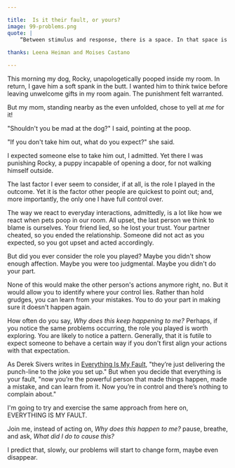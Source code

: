 ```yaml
---

title:  Is it their fault, or yours?
image: 99-problems.png
quote: |
    “Between stimulus and response, there is a space. In that space is our power to choose our response. In our response lies our growth and our freedom.” - Viktor Frankl
    
thanks: Leena Heiman and Moises Castano

--- 
```


This morning my dog, Rocky, unapologetically pooped inside my room. In return, I gave him a soft spank in the butt. I wanted him to think twice before leaving unwelcome gifts in my room again. The punishment felt warranted.

But my mom, standing nearby as the even unfolded, chose to yell at *me* for it!

"Shouldn't you be mad at the dog?" I said, pointing at the poop.  

"If you don't take him out, what do you expect?" she said. 

I expected someone else to take him out, I admitted. Yet there I was punishing Rocky, a puppy incapable of opening a door, for not walking himself outside. 

The last factor I ever seem to consider, if at all, is the role I played in the outcome. Yet it is the factor other people are quickest to point out; and, more importantly, the only one I have full control over. 

The way we react to everyday interactions, admittedly, is a lot like how we react when pets poop in our room. All upset, the last person we think to blame is ourselves. Your friend lied, so he lost your trust. Your partner cheated, so you ended the relationship. Someone did not act as you expected, so you got upset and acted accordingly. 

But did you ever consider the role you played? Maybe you didn't show enough affection. Maybe you were too judgmental. Maybe you didn't do your part. 

None of this would make the other person's actions anymore right, no. But it would allow you to identify where your control lies. Rather than hold grudges, you can learn from your mistakes. You to do your part in making sure it doesn't happen again. 

How often do you say, *Why does this keep happening to me?* Perhaps, if you notice the same problems occurring, the role you played is worth exploring. You are likely to notice a pattern. Generally, that it is futile to expect someone to behave a certain way if you don't first align your actions with that expectation. 

As Derek Sivers writes in [Everything Is My Fault](https://sivers.org/my-fault), "they’re just delivering the punch-line to the joke you set up." But when you decide that everything is your fault, "now you’re the powerful person that made things happen, made a mistake, and can learn from it. Now you’re in control and there’s nothing to complain about."


I'm going to try and exercise the same approach from here on, EVERYTHING IS MY FAULT. 

Join me, instead of acting on, *Why does this happen to me?* pause, breathe, and ask, *What did I do to cause this?* 

I predict that, slowly, our problems will start to change form, maybe even disappear. 


